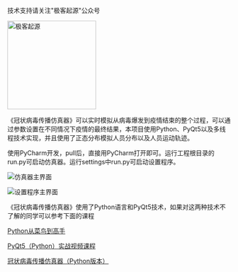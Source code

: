 技术支持请关注"极客起源"公众号

<img src="https://github.com/geekori/virus_covid19/blob/master/pictures/code.jpg" alt="极客起源" width="200" height="200"  />


《冠状病毒传播仿真器》可以实时模拟从病毒爆发到疫情结束的整个过程，可以通过参数设置在不同情况下疫情的最终结果，本项目使用Python、PyQt5以及多线程技术实现，并且使用了正态分布模拟人员分布以及人员运动轨迹。

使用PyCharm开发，pull后，直接用PyCharm打开即可。运行工程根目录的run.py可启动仿真器。运行settings中run.py可启动设置程序。


![仿真器主界面](https://github.com/geekori/virus_covid19/blob/master/pictures/main.png "仿真器主界面")


![设置程序主界面](https://github.com/geekori/virus_covid19/blob/master/pictures/settings.png "设置程序主界面")


《冠状病毒传播仿真器》使用了Python语言和PyQt5技术，如果对这两种技术不了解的同学可以参考下面的课程


[Python从菜鸟到高手](https://ke.qq.com/course/390456?tuin=a22a65ce)

[PyQt5（Python）实战视频课程](https://ke.qq.com/course/374285?tuin=a22a65ce)

[冠状病毒传播仿真器（Python版本）](https://edu.51cto.com/sd/eee18)